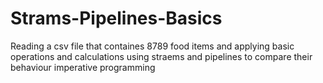 # Strams-Pipelines-Basics
Reading a csv file that containes 8789 food items and applying basic operations and calculations using straems and pipelines to compare their behaviour imperative programming
